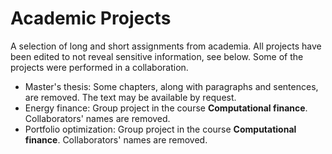 # Academic Projects
A selection of long and short assignments from academia. All projects have been edited to not reveal sensitive information, see below. Some of the projects were performed in a collaboration. 

- Master's thesis: Some chapters, along with paragraphs and sentences, are removed. The text may be available by request.
- Energy finance: Group project in the course **Computational finance**. Collaborators' names are removed.
- Portfolio optimization: Group project in the course **Computational finance**. Collaborators' names are removed.
